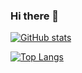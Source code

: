 ### Hi there 👋

[![GitHub stats](https://github-readme-stats.vercel.app/api?username=AlanNggg&theme=prussian)](https://github.com/anuraghazra/github-readme-stats)

[![Top Langs](https://github-readme-stats.vercel.app/api/top-langs/?username=AlanNggg&theme=prussian)](https://github.com/anuraghazra/github-readme-stats)

